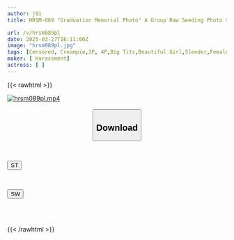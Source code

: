```yaml
---
author: j91
title: HRSM-089 "Graduation Memorial Photo" A Group Raw Seeding Photo Studio That Destroys Beautiful Hakama And Beautiful Memories

url: /v/hrsm089pl
date: 2025-03-27T16:11:00Z
image: "hrsm089pl.jpg"
tags: [Censored, Creampie,3P, 4P,Big Tits,Beautiful Girl,Slender,Female College Student,Evil	]
maker: [ Harassment]
actress: [ ]
---
```



{{< rawhtml >}}

<div class="video" data-videoid="R7WkX1pQLlCZAW">
    <a href="javascript:;">
        <img src="/v/hrsm089pl/hrsm089pl.jpg" width="WIDTH" height="HEIGHT" alt="hrsm089pl.mp4" loading="lazy">
    </a>
</div>

<script type="text/javascript" src="https://j91.asia/asset/on-demand-st.js"></script>

<br>
  <link rel="stylesheet" href="https://j91.asia/asset/bs5.css">
  
  <center>
  <button class="btn btn-primary" type="button" data-bs-toggle="collapse" data-bs-target=".multi-collapse" aria-expanded="false" aria-controls="multiCollapseExample1 multiCollapseExample2"><h2>Download</h2></button></center>
</p>
<div class="row">
  <div class="col">
    <div class="collapse multi-collapse" id="multiCollapseExample1">
      <div class="card card-body">
	      	      <br>
<div class="buttons">  
<p><a href="/v/hrsm089pl/st.html" target="_blank"><button class="btn-hover color-3"><i class="fa fa-download"></i> ST</button></a></p></div>
    </div>
  </div>
</div>
  <div class="col">
    <div class="collapse multi-collapse" id="multiCollapseExample2">
      <div class="card card-body">
	      <br>
<div class="buttons">
<p><a href="/v/hrsm089pl/sw.html" target="_blank"><button class="btn-hover color-2"><i class="fa fa-download"></i> SW</button></a></p></div>
<br><br>
      </div>
    </div>
  </div>
</div>

{{< /rawhtml >}}